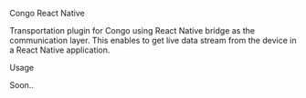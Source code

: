 Congo React Native

Transportation plugin for Congo using React Native bridge as the communication layer. 
This enables to get live data stream from the device in a React Native application.

Usage

Soon..

